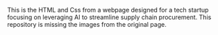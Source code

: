 This is the HTML and Css from a webpage designed for a tech startup focusing on leveraging AI to streamline supply chain procurement. 
This repository is missing the images from the original page.

